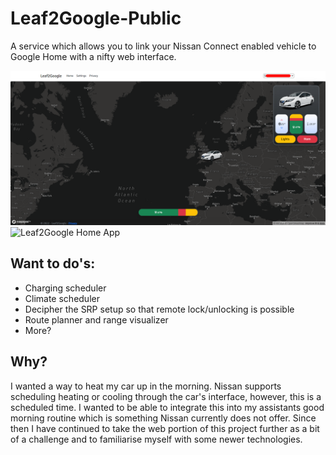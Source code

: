 # Leaf2Google-Public
A service which allows you to link your Nissan Connect enabled vehicle to Google Home with a nifty web interface.

![Leaf2Google Example](https://raw.githubusercontent.com/CplNathan/Leaf2Google-Public/main/Leaf2Google/wwwroot/img/leaf2google.png)
![Leaf2Google Home App](https://user-images.githubusercontent.com/16903800/191339881-d1ffe0f2-b2f5-4774-94ed-cbe85460482b.png)

## Want to do's:
* Charging scheduler
* Climate scheduler
* Decipher the SRP setup so that remote lock/unlocking is possible
* Route planner and range visualizer
* More?

## Why?
I wanted a way to heat my car up in the morning. Nissan supports scheduling heating or cooling through the car's interface, however, this is a scheduled time. I wanted to be able to integrate this into my assistants good morning routine which is something Nissan currently does not offer. Since then I have continued to take the web portion of this project further as a bit of a challenge and to familiarise myself with some newer technologies.
